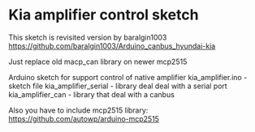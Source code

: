 # Kia amplifier control sketch

 This sketch is revisited version by baralgin1003 
 https://github.com/baralgin1003/Arduino_canbus_hyundai-kia
 
 Just replace old macp_can library on newer mcp2515

 Arduino sketch for support control of native amplifier
 kia_amplifier.ino - sketch file
 kia_amplifier_serial - library deal deal with a serial port
 kia_amplifier_can - library that deal with a canbus

 Also you have to include mcp2515 library: 
 https://github.com/autowp/arduino-mcp2515
